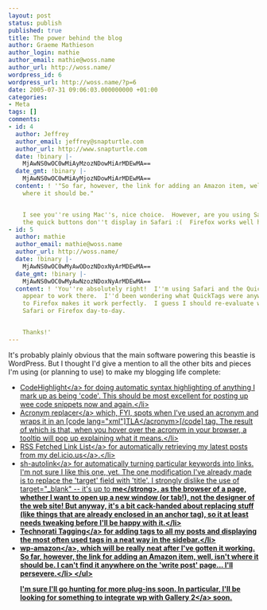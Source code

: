 ```yaml
---
layout: post
status: publish
published: true
title: The power behind the blog
author: Graeme Mathieson
author_login: mathie
author_email: mathie@woss.name
author_url: http://woss.name/
wordpress_id: 6
wordpress_url: http://woss.name/?p=6
date: 2005-07-31 09:06:03.000000000 +01:00
categories:
- Meta
tags: []
comments:
- id: 4
  author: Jeffrey
  author_email: jeffrey@snapturtle.com
  author_url: http://www.snapturtle.com
  date: !binary |-
    MjAwNS0wOC0wMiAyMzozNDowMiArMDEwMA==
  date_gmt: !binary |-
    MjAwNS0wOC0wMiAyMjozNDowMiArMDEwMA==
  content: ! '"So far, however, the link for adding an Amazon item, well, isn&acirc;&euro;&trade;t
    where it should be."


    I see you''re using Mac''s, nice choice.  However, are you using Safari as well?  Normally
    the quick buttons don''t display in Safari :(  Firefox works well however.  Cheers!'
- id: 5
  author: mathie
  author_email: mathie@woss.name
  author_url: http://woss.name/
  date: !binary |-
    MjAwNS0wOC0wMyAwODozNDoxNyArMDEwMA==
  date_gmt: !binary |-
    MjAwNS0wOC0wMyAwNzozNDoxNyArMDEwMA==
  content: ! 'You''re absolutely right!  I''m using Safari and the QuickTags don''t
    appear to work there.  I''d been wondering what QuickTags were anyway. :-)  Switching
    to Firefox makes it work perfectly.  I guess I should re-evaluate whether to use
    Safari or Firefox day-to-day.


    Thanks!'
---
```

It's probably plainly obvious that the main software powering this beastie is WordPress.  But I thought I'd give a mention to all the other bits and pieces I'm using (or planning to use) to make my blogging life complete:

<ul>
<li><a href="http:&#47;&#47;www.chroder.com&#47;archives&#47;2005&#47;04&#47;16&#47;wordpress-codehighlight-plugin&#47;">CodeHighlight<&#47;a> for doing automatic syntax highlighting of anything I mark up as being 'code'.  This should be most excellent for posting up wee code snippets now and again.<&#47;li>
<li><a href="http:&#47;&#47;www.huddledmasses.org&#47;">Acronym replacer<&#47;a> which, FYI, spots when I've used an acronym and wraps it in an [code lang="xml"]<acronym title="expansion">TLA<&#47;acronym>[&#47;code] tag.  The result of which is that, when you hover over the acronym in your browser, a tooltip will pop up explaining what it means.<&#47;li>
<li><a href="http:&#47;&#47;rawlinson.us&#47;blog&#47;?p=212">RSS Fetched Link List<&#47;a> for automatically retrieving my latest posts from <a href="http:&#47;&#47;del.icio.us&#47;mathie&#47;">my del.icio.us<&#47;a>.<&#47;li>
<li><a href="http:&#47;&#47;www.rockschtar.de&#47;wp-plugin-sh-autolink&#47;">sh-autolink<&#47;a> for automatically turning particular keywords into links.  I'm not sure I like this one, yet.  The one modification I've already made is to replace the 'target' field with 'title'.  I strongly dislike the use of target="_blank" -- it's up to <strong>me<&#47;strong>, as the browser of a page, whether I want to open up a new window (or tab!), not the designer of the web site!  But anyway, it's a bit cack-handed about replacing stuff (like things that are already enclosed in an anchor tag), so it at least needs tweaking before I'll be happy with it.<&#47;li>
<li><a href="http:&#47;&#47;boneill.ninjagrapefruit.com&#47;wp-tag-plugin&#47;">Technorati Tagging<&#47;a> for adding tags to all my posts and displaying the most often used tags in a neat way in the sidebar.<&#47;li>
<li><a href="http:&#47;&#47;manalang.com&#47;archives&#47;2004&#47;06&#47;23&#47;wordpress-plugin-wp-amazon">wp-amazon<&#47;a>, which will be really neat after I've gotten it working.  So far, however, the link for adding an Amazon item, well, isn't where it should be.  I can't find it anywhere on the 'write post' page...  I'll persevere.<&#47;li>
<&#47;ul>

I'm sure I'll go hunting for more plug-ins soon.  In particular, I'll be looking for something to integrate wp with <a href="http:&#47;&#47;gallery.sf.net&#47;" title="Gallery's home page">Gallery 2<&#47;a> soon.
